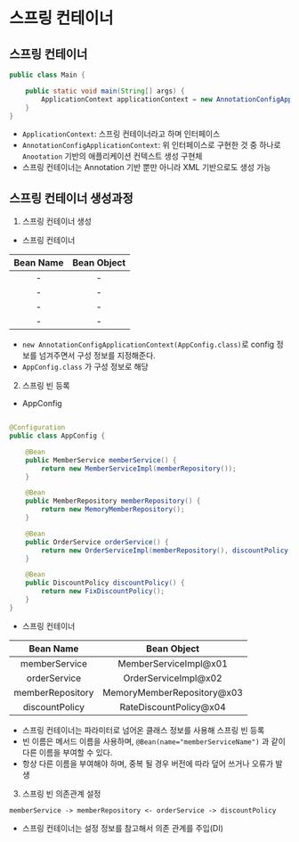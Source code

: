 # 스프링 컨테이너

## 스프링 컨테이너

```java
public class Main {

    public static void main(String[] args) {
        ApplicationContext applicationContext = new AnnotationConfigApplicationContext(AppConfig.class);
    }
}
```

- `ApplicationContext`: 스프링 컨테이너라고 하며 인터페이스
- `AnnotationConfigApplicationContext`: 위 인터페이스로 구현한 것 중 하나로 `Anootation` 기반의 애플리케이션 컨텍스트 생성 구현체
- 스프링 컨테이너는 Annotation 기반 뿐만 아니라 XML 기반으로도 생성 가능

## 스프링 컨테이너 생성과정

1. 스프링 컨테이너 생성

- 스프링 컨테이너

| Bean Name | Bean Object |
|:---------:|:-----------:|
|     -     |      -      |
|     -     |      -      |
|     -     |      -      |
|     -     |      -      |

- `new AnnotationConfigApplicationContext(AppConfig.class)`로 config 정보를 넘겨주면서 구성 정보를 지정해준다.
- `AppConfig.class` 가 구성 정보로 해당

2. 스프링 빈 등록

- AppConfig

```java

@Configuration
public class AppConfig {

    @Bean
    public MemberService memberService() {
        return new MemberServiceImpl(memberRepository());
    }

    @Bean
    public MemberRepository memberRepository() {
        return new MemoryMemberRepository();
    }

    @Bean
    public OrderService orderService() {
        return new OrderServiceImpl(memberRepository(), discountPolicy());
    }

    @Bean
    public DiscountPolicy discountPolicy() {
        return new FixDiscountPolicy();
    }
}
```

- 스프링 컨테이너

|    Bean Name     |        Bean Object         |
|:----------------:|:--------------------------:|
|  memberService   |   MemberServiceImpl@x01    |
|   orderService   |    OrderServiceImpl@x02    |
| memberRepository | MemoryMemberRepository@x03 |
|  discountPolicy  |   RateDiscountPolicy@x04   |

- 스프링 컨테이너는 파라미터로 넘어온 클래스 정보를 사용해 스프링 빈 등록
- 빈 이름은 메서드 이름을 사용하며, `@Bean(name="memberServiceName")` 과 같이 다른 이름을 부여할 수 있다.
- 항상 다른 이름을 부여해야 하며, 중복 될 경우 버전에 따라 덮어 쓰거나 오류가 발생

3. 스프링 빈 의존관계 설정

```
memberService -> memberRepository <- orderService -> discountPolicy
```

- 스프링 컨테이너는 설정 정보를 참고해서 의존 관계를 주입(DI)
